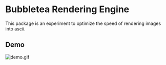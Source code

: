 # Bubbletea Rendering Engine

This package is an experiment to optimize the speed of rendering images into ascii.

## Demo
![demo.gif](./demo.gif)
